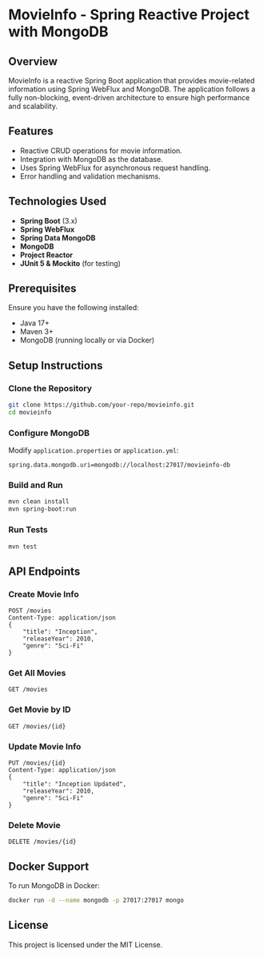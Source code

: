 # MovieInfo - Spring Reactive Project with MongoDB

## Overview
MovieInfo is a reactive Spring Boot application that provides movie-related information using Spring WebFlux and MongoDB. The application follows a fully non-blocking, event-driven architecture to ensure high performance and scalability.

## Features
- Reactive CRUD operations for movie information.
- Integration with MongoDB as the database.
- Uses Spring WebFlux for asynchronous request handling.
- Error handling and validation mechanisms.

## Technologies Used
- **Spring Boot** (3.x)
- **Spring WebFlux**
- **Spring Data MongoDB**
- **MongoDB**
- **Project Reactor**
- **JUnit 5 & Mockito** (for testing)

## Prerequisites
Ensure you have the following installed:
- Java 17+
- Maven 3+
- MongoDB (running locally or via Docker)

## Setup Instructions
### Clone the Repository
```bash
git clone https://github.com/your-repo/movieinfo.git
cd movieinfo
```

### Configure MongoDB
Modify `application.properties` or `application.yml`:
```properties
spring.data.mongodb.uri=mongodb://localhost:27017/movieinfo-db
```

### Build and Run
```bash
mvn clean install
mvn spring-boot:run
```

### Run Tests
```bash
mvn test
```

## API Endpoints
### Create Movie Info
```http
POST /movies
Content-Type: application/json
{
    "title": "Inception",
    "releaseYear": 2010,
    "genre": "Sci-Fi"
}
```

### Get All Movies
```http
GET /movies
```

### Get Movie by ID
```http
GET /movies/{id}
```

### Update Movie Info
```http
PUT /movies/{id}
Content-Type: application/json
{
    "title": "Inception Updated",
    "releaseYear": 2010,
    "genre": "Sci-Fi"
}
```

### Delete Movie
```http
DELETE /movies/{id}
```

## Docker Support
To run MongoDB in Docker:
```bash
docker run -d --name mongodb -p 27017:27017 mongo
```

## License
This project is licensed under the MIT License.

